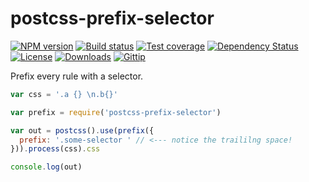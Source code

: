 
# postcss-prefix-selector

[![NPM version][npm-image]][npm-url]
[![Build status][travis-image]][travis-url]
[![Test coverage][coveralls-image]][coveralls-url]
[![Dependency Status][david-image]][david-url]
[![License][license-image]][license-url]
[![Downloads][downloads-image]][downloads-url]
[![Gittip][gittip-image]][gittip-url]

Prefix every rule with a selector.

```js
var css = '.a {} \n.b{}'

var prefix = require('postcss-prefix-selector')

var out = postcss().use(prefix({
  prefix: '.some-selector ' // <--- notice the traililng space!
})).process(css).css

console.log(out)
```

[gitter-image]: https://badges.gitter.im/jonathanong/postcss-prefix-selector.png
[gitter-url]: https://gitter.im/jonathanong/postcss-prefix-selector
[npm-image]: https://img.shields.io/npm/v/postcss-prefix-selector.svg?style=flat-square
[npm-url]: https://npmjs.org/package/postcss-prefix-selector
[github-tag]: http://img.shields.io/github/tag/jonathanong/postcss-prefix-selector.svg?style=flat-square
[github-url]: https://github.com/jonathanong/postcss-prefix-selector/tags
[travis-image]: https://img.shields.io/travis/jonathanong/postcss-prefix-selector.svg?style=flat-square
[travis-url]: https://travis-ci.org/jonathanong/postcss-prefix-selector
[coveralls-image]: https://img.shields.io/coveralls/jonathanong/postcss-prefix-selector.svg?style=flat-square
[coveralls-url]: https://coveralls.io/r/jonathanong/postcss-prefix-selector
[david-image]: http://img.shields.io/david/jonathanong/postcss-prefix-selector.svg?style=flat-square
[david-url]: https://david-dm.org/jonathanong/postcss-prefix-selector
[license-image]: http://img.shields.io/npm/l/postcss-prefix-selector.svg?style=flat-square
[license-url]: LICENSE
[downloads-image]: http://img.shields.io/npm/dm/postcss-prefix-selector.svg?style=flat-square
[downloads-url]: https://npmjs.org/package/postcss-prefix-selector
[gittip-image]: https://img.shields.io/gratipay/jonathanong.svg?style=flat-square
[gittip-url]: https://gratipay.com/jonathanong/
